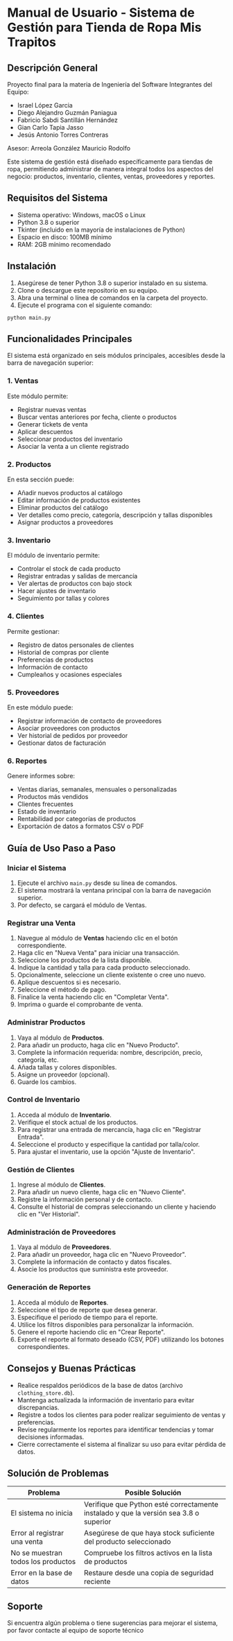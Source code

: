 # Manual de Usuario - Sistema de Gestión para Tienda de Ropa Mis Trapitos

## Descripción General
Proyecto final para la materia de Ingeniería del Software
Integrantes del Equipo:
- Israel López Garcia
- Diego Alejandro Guzmán Paniagua
- Fabricio Sabdi Santillán Hernández
- Gian Carlo Tapia Jasso
- Jesús Antonio Torres Contreras

Asesor: Arreola González Mauricio Rodolfo

Este sistema de gestión está diseñado específicamente para tiendas de ropa, permitiendo administrar de manera integral todos los aspectos del negocio: productos, inventario, clientes, ventas, proveedores y reportes.

## Requisitos del Sistema

- Sistema operativo: Windows, macOS o Linux
- Python 3.8 o superior
- Tkinter (incluido en la mayoría de instalaciones de Python)
- Espacio en disco: 100MB mínimo
- RAM: 2GB mínimo recomendado

## Instalación

1. Asegúrese de tener Python 3.8 o superior instalado en su sistema.
2. Clone o descargue este repositorio en su equipo.
3. Abra una terminal o línea de comandos en la carpeta del proyecto.
4. Ejecute el programa con el siguiente comando:

```
python main.py
```

## Funcionalidades Principales

El sistema está organizado en seis módulos principales, accesibles desde la barra de navegación superior:

### 1. Ventas

Este módulo permite:
- Registrar nuevas ventas
- Buscar ventas anteriores por fecha, cliente o productos
- Generar tickets de venta
- Aplicar descuentos
- Seleccionar productos del inventario
- Asociar la venta a un cliente registrado

### 2. Productos

En esta sección puede:
- Añadir nuevos productos al catálogo
- Editar información de productos existentes
- Eliminar productos del catálogo
- Ver detalles como precio, categoría, descripción y tallas disponibles
- Asignar productos a proveedores

### 3. Inventario

El módulo de inventario permite:
- Controlar el stock de cada producto
- Registrar entradas y salidas de mercancía
- Ver alertas de productos con bajo stock
- Hacer ajustes de inventario
- Seguimiento por tallas y colores

### 4. Clientes

Permite gestionar:
- Registro de datos personales de clientes
- Historial de compras por cliente
- Preferencias de productos
- Información de contacto
- Cumpleaños y ocasiones especiales

### 5. Proveedores

En este módulo puede:
- Registrar información de contacto de proveedores
- Asociar proveedores con productos
- Ver historial de pedidos por proveedor
- Gestionar datos de facturación

### 6. Reportes

Genere informes sobre:
- Ventas diarias, semanales, mensuales o personalizadas
- Productos más vendidos
- Clientes frecuentes
- Estado de inventario
- Rentabilidad por categorías de productos
- Exportación de datos a formatos CSV o PDF

## Guía de Uso Paso a Paso

### Iniciar el Sistema

1. Ejecute el archivo `main.py` desde su línea de comandos.
2. El sistema mostrará la ventana principal con la barra de navegación superior.
3. Por defecto, se cargará el módulo de Ventas.

### Registrar una Venta

1. Navegue al módulo de **Ventas** haciendo clic en el botón correspondiente.
2. Haga clic en "Nueva Venta" para iniciar una transacción.
3. Seleccione los productos de la lista disponible.
4. Indique la cantidad y talla para cada producto seleccionado.
5. Opcionalmente, seleccione un cliente existente o cree uno nuevo.
6. Aplique descuentos si es necesario.
7. Seleccione el método de pago.
8. Finalice la venta haciendo clic en "Completar Venta".
9. Imprima o guarde el comprobante de venta.

### Administrar Productos

1. Vaya al módulo de **Productos**.
2. Para añadir un producto, haga clic en "Nuevo Producto".
3. Complete la información requerida: nombre, descripción, precio, categoría, etc.
4. Añada tallas y colores disponibles.
5. Asigne un proveedor (opcional).
6. Guarde los cambios.

### Control de Inventario

1. Acceda al módulo de **Inventario**.
2. Verifique el stock actual de los productos.
3. Para registrar una entrada de mercancía, haga clic en "Registrar Entrada".
4. Seleccione el producto y especifique la cantidad por talla/color.
5. Para ajustar el inventario, use la opción "Ajuste de Inventario".

### Gestión de Clientes

1. Ingrese al módulo de **Clientes**.
2. Para añadir un nuevo cliente, haga clic en "Nuevo Cliente".
3. Registre la información personal y de contacto.
4. Consulte el historial de compras seleccionando un cliente y haciendo clic en "Ver Historial".

### Administración de Proveedores

1. Vaya al módulo de **Proveedores**.
2. Para añadir un proveedor, haga clic en "Nuevo Proveedor".
3. Complete la información de contacto y datos fiscales.
4. Asocie los productos que suministra este proveedor.

### Generación de Reportes

1. Acceda al módulo de **Reportes**.
2. Seleccione el tipo de reporte que desea generar.
3. Especifique el periodo de tiempo para el reporte.
4. Utilice los filtros disponibles para personalizar la información.
5. Genere el reporte haciendo clic en "Crear Reporte".
6. Exporte el reporte al formato deseado (CSV, PDF) utilizando los botones correspondientes.

## Consejos y Buenas Prácticas

- Realice respaldos periódicos de la base de datos (archivo `clothing_store.db`).
- Mantenga actualizada la información de inventario para evitar discrepancias.
- Registre a todos los clientes para poder realizar seguimiento de ventas y preferencias.
- Revise regularmente los reportes para identificar tendencias y tomar decisiones informadas.
- Cierre correctamente el sistema al finalizar su uso para evitar pérdida de datos.

## Solución de Problemas

| Problema | Posible Solución |
|----------|------------------|
| El sistema no inicia | Verifique que Python esté correctamente instalado y que la versión sea 3.8 o superior |
| Error al registrar una venta | Asegúrese de que haya stock suficiente del producto seleccionado |
| No se muestran todos los productos | Compruebe los filtros activos en la lista de productos |
| Error en la base de datos | Restaure desde una copia de seguridad reciente |

## Soporte

Si encuentra algún problema o tiene sugerencias para mejorar el sistema, por favor contacte al equipo de soporte técnico
